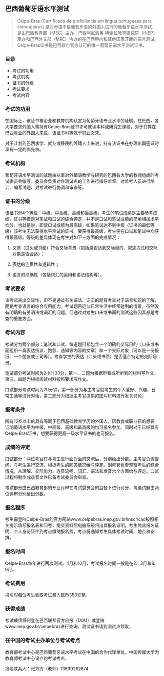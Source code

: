 ## 巴西葡萄牙语水平测试

> Celpe-Bras (Certificado de proficiência em língua portuguesa para estrangeiros) 是对母语不是葡萄牙语的外国人进行的葡萄牙语水平测试，是由巴西教育部（MEC）主办，巴西阿尼西奥·特谢拉教育研究院（INEP）承办和巴西外交部（MRE）协办的在巴西境内和其他国家开展的语言测试。Celpe-Bras证书是巴西政府官方认可的唯一葡萄牙语水平测试证书。

### 目录
* 考试的功用
* 考试机构
* 证书的分级
* 考试要求
* 考试内容

### 考试的功用

在国际上，该证书被企业和教育机构认定为葡萄牙语专业水平的证明。在巴西，各大学要求外国人需持有Celpe-Bras证书才可就读本科或研究生课程，对于打算在巴西就业的外国人来说，该证书可等效于职业文凭。

对于计划到巴西求学、就业或移民的外籍人士来说，持有该证书在办理出国签证时享有一定的优先权。

### 考试机构

葡萄牙语水平测试的试题由从事对外葡语教学与研究的巴西各大学的教师组成的考试委员会编写。委员会负责对各测试点的工作进行指导监督、对监考人员进行培训、编写试题、对考试进行协调和审查等。

### 证书的分级

该证书分4个等级：中级、中高级、高级和最高级。考生的笔试成绩是主要参考成绩，证书等级是对笔试和口试的综合评定，并不是口试和笔试成绩的简单相加求平均分，也就是说，即使口试成绩为最高级，如果笔试达不到中级（证书的最低等级）该考生无法获得水平测试的证书。要获得最高级，考生需在口试和笔试中均获得最高级。等级的差异体现在考生对如下三方面的完成情况：

1. 文章（口头或书面）符合交际背景（包括是否达到交际目的、叙述方式和交际对象是否合适）；

2. 表达的连贯性和逻辑性；

3. 语言的准确性（包括词汇的运用和语法结构等）。


### 考试要求

该考试突出交际性，即不是通过有关语法、词汇的题目考查对于语言知识的了解，而是考查语言的综合应用能力。考试题目近似日常生活中经常碰到的情景，虽然没有明确的有关语法或词汇的问题，但通过对考生口头或书面的测试这些因素都是考查的重要方面。

### 考试内容

考试分为两个部分：笔试和口试。每道题目都包含一个明确的交际目的（口头或书面组织一篇表达抗议、抱怨、通知等内容的文章）和一个交际对象（可以是一份报纸、一个朋友或上司等）。考查学生的表达（口头或书面）是否适合特定的交际场景。

笔试部分考试时间为2小时30分，第一、二题为根据所看或所听到的材料写作文，第三、四题为根据阅读材料按照要求写作文。

口试部分考试时间为20分钟，第一部分为与主考官就考生的个人爱好、兴趣、日常生活等进行对话，第二部分为根据主考官提供的图片材料进行发言讨论。

### 报考条件

所有16岁以上的具有等同于巴西基础教育学历的外国人，因教育或职业目的想要证明葡语水平为中级、中高级、高级和最高级的均可报名参加。同时对于已经具有Celpe-Bras证书，想要获得更高一级水平证书的也可报名。

### 成绩的评定

口试部分：两位考官在与考生进行面对面的交流后，分别给出分数。主考官负责提问，与考生进行交流，根据考生的回答情况给与评定。副考官负责观察考生的综合情况，从理解、交际能力、连贯流畅、词汇、语法和发音六个方面给与评定。口试过程将制作成录音文件已备考试委员会审查。

笔试部分由巴西教育部的专业评审在考试委员会的监督下进行评分，每道试题由两位评审分别给出分数。

### 报名程序

考生需登陆Celpe-Bras的官方网站www.celpebras.inep.gov.br/inscricao按照相关提示填写报名表和问卷，提交资料后电脑系统将出具报名证明，考生凭此报名证明、个人身份证件到考点缴纳报名费，考点将通知考生具体考试时间、地点和安排。

### 报名时间

Celpe-Bras每年进行两次测试，4月和10月，考试报名时间一般是在2、3月和8、9月。

### 考试费用

报名时每位考生收取考试费人民币350元整。

### 获得成绩

考试成绩将刊登在巴西联邦官方日报（DOU）或登陆www.inep.gov.br/celpebras进行查询，测试证书请到测试点领取。

### 在中国的考试主办单位与考试考点

教育部考试中心是巴西葡萄牙语水平考试在中国的合作代理单位，中国传媒大学为教育部考试中心设立的考试考点。

报名联系人：张方方（老师）13699262674